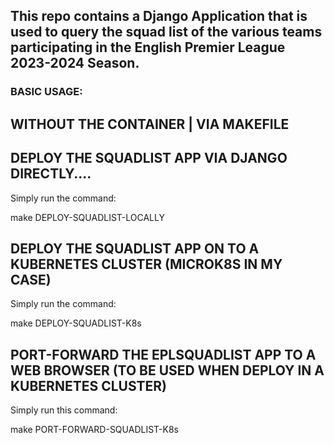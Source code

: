 ## This repo contains a Django Application that is used to query the squad list of the various teams participating in the English Premier League 2023-2024 Season.

### BASIC USAGE:

## WITHOUT THE CONTAINER  | VIA MAKEFILE

## DEPLOY THE SQUADLIST APP VIA DJANGO DIRECTLY....

Simply run the command:

make DEPLOY-SQUADLIST-LOCALLY

## DEPLOY THE SQUADLIST APP ON TO A KUBERNETES CLUSTER (MICROK8S IN MY CASE)

Simply run the command:

make DEPLOY-SQUADLIST-K8s


## PORT-FORWARD THE EPLSQUADLIST APP TO A WEB BROWSER (TO BE USED WHEN DEPLOY IN A KUBERNETES CLUSTER)

Simply run this command:

make PORT-FORWARD-SQUADLIST-K8s